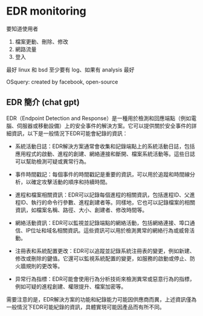# EDR monitoring

要知道使用者
1. 檔案更動、刪除、修改
2. 網路流量
3. 登入


最好 linux 和 bsd
至少要有 log、如果有 analysis 最好




OSquery: created by facebook, open-source


## EDR 簡介 (chat gpt)
EDR（Endpoint Detection and Response）是一種用於檢測和回應端點（例如電腦、伺服器或移動設備）上的安全事件的解決方案。它可以提供關於安全事件的詳細資訊，以下是一般情況下EDR可能會紀錄的資訊：

* 系統活動日誌：EDR解決方案通常會收集和記錄端點上的系統活動日誌，包括應用程式的啟動、進程的創建、網絡連接和斷開、檔案系統活動等。這些日誌可以幫助檢測可疑或異常行為。

* 事件時間戳記：每個事件的時間戳記是重要的資訊，可以用於追蹤和時間線分析，以確定攻擊活動的順序和持續時間。

* 進程和檔案相關資訊：EDR可以記錄每個進程的相關資訊，包括進程ID、父進程ID、執行的命令行參數、進程創建者等。同樣地，它也可以記錄檔案的相關資訊，如檔案名稱、路徑、大小、創建者、修改時間等。

* 網絡活動資訊：EDR可以監視並記錄端點的網絡活動，包括網絡連接、埠口通信、IP位址和域名相關資訊。這些資訊可以用於檢測異常的網絡行為或威脅活動。

* 注冊表和系統配置更改：EDR可以追蹤並記錄系統注冊表的變更，例如新建、修改或刪除的鍵值。它還可以監視系統配置的變更，如服務的啟動或停止、防火牆規則的更改等。

* 异常行為指標：EDR可能會使用行為分析技術來檢測異常或惡意行為的指標，例如可疑的進程創建、權限提升、檔案加密等。

需要注意的是，EDR解決方案的功能和紀錄能力可能因供應商而異，上述資訊僅為一般情況下EDR可能紀錄的資訊，具體實現可能因產品而有所不同。








